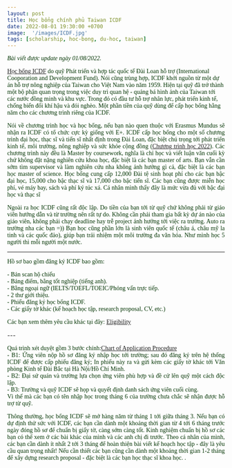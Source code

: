 ```yaml
---
layout: post
title: Học bổng chính phủ Taiwan ICDF
date: 2022-08-01 19:30:00 +0700
image:  '/images/ICDF.jpg'
tags: [scholarship, hoc-bong, du-hoc, taiwan]
---
```

<div align="justify"><p><span style="color:#003300;font-family:Tahoma;"><i>Bài viết được update ngày 01/08/2022.</i></span></p></div>
<p><span style="color:#003300;font-family:Tahoma;"><a href="https://www.icdf.org.tw/wSite/np?ctNode=31561">Học bổng ICDF</a> do quỹ Phát triển và hợp tác quốc tế Đài Loan hỗ trợ (International Cooporation and Development Fund). Nói cũng trùng hợp, ICDF khởi nguồn từ một dự án hỗ trợ nông nghiệp của Taiwan cho Việt Nam vào năm 1959. Hiện tại quỹ đã trở thành một bộ phận quan trọng trong việc duy trì quan hệ - quảng bá hình ảnh của Taiwan tới các nước đồng minh và khu vực. Trong đó có đầu tư hỗ trợ nhân lực, phát triển kinh tế, chống biến đổi khí hậu và đói nghèo. Một phần tiền của quỹ dùng để cấp học bổng hằng năm cho các chương trình riêng của ICDF.</span></p></div>

<div align="justify"><p><span style="color:#003300;font-family:Tahoma;">Nói về chương trình học và học bổng, nếu bạn nào quen thuộc với Erasmus Mundus sẽ nhận ra ICDF có tổ chức cực kỳ giống với E+. ICDF cấp học bổng cho một số chương trình đại học, thạc sĩ và tiến sĩ nhất định trong Đài Loan, đặc biệt chú trọng tới phát triển kinh tế, môi trường, nông nghiệp và sức khỏe cộng đồng (<a href="https://www.icdf.org.tw/wSite/DownloadFile?type=attach&file=f1646496795738.pdf&realname=Study+Programs+for+2022+Scholarship+Application.pdf">Chương trình học 2022</a>). Các chương trình này đều là Master by coursework, nghĩa là chỉ học và viết luận văn cuối kỳ chứ không đặt nặng nghiên cứu khoa học, đặc biệt là các bạn master of arts. Bạn vẫn cần sớm tìm supervisor và làm nghiên cứu nha không ảnh hưởng gì cả, đặc biệt là các bạn học master of science. Học bổng cung cấp 12,000 Đài tệ sinh hoạt phí cho các bạn bậc đại học, 15,000 cho bậc thạc sĩ và 17,000 cho bậc tiến sĩ. Các bạn cũng được miễn học phí, vé máy bay, sách và phí ký túc xá. Cá nhân mình thấy đây là mức vừa đủ với bậc đại học và thạc sĩ</span></p></div>

<div align="justify"><p><span style="color:#003300;font-family:Tahoma;">Ngoài ra học ICDF cũng rất độc lập. Do tiền của bạn tới từ quỹ chứ không phải từ giáo viên hướng dẫn và từ trường nên rất tự do. Không cần phải tham gia bất kỳ dự án nào của giáo viên, không phải chạy deadline hay trễ project ảnh hưởng tới việc ra trường. Auto ra trường nha các bạn =)) Bạn học cũng phần lớn là sinh viên quốc tế (châu á, châu mỹ la tinh và các quốc đảo), giúp bạn trải nhiệm một môi trường đa văn hóa. Như mình học 5 người thì mỗi người một nước.</span></p></div>

---

<p><span style="color:#003300;font-family:Tahoma;">Hồ sơ bao gồm đăng ký ICDF bao gồm:</span></p>
<p><span style="color:#003300;font-family:Tahoma;">- Bản scan hộ chiếu<br>- Bảng điểm, bằng tốt nghiệp (tiếng anh).<br>- Bằng ngoại ngữ (IELTS/TOEFL/TOEIC/Phỏng vấn trực tiếp.<br>- 2 thư giới thiệu.<br>- Phiếu đăng ký học bổng ICDF.<br>- Các giấy tờ khác (kế hoạch học tập, research proposal, CV, etc.)</span></p>
<p><span style="color:#003300;font-family:Tahoma;">Các bạn xem thêm yêu cầu khác tại đây: <a href="https://www.icdf.org.tw/wSite/ct?xItem=12506&ctNode=31563&mp=2#aC">Eligibility</a></span></p></div>
---
<div align="justify"><p><span style="color:#003300;font-family:Tahoma;">Quá trình xét duyệt gồm 3 bước chính:<a href="https://www.icdf.org.tw/wSite/DownloadFile?type=attach&file=1122812215166.PDF&realname=1122812215166.PDF">Chart of Application Procedure</a><br> - B1: Ứng viên nộp hồ sơ đăng ký nhập học tới trường; sau đó đăng ký trên hệ thống ICDF để được cấp phiếu đăng ký; In phiếu này ra và gửi kèm các giấy tờ khác tới Văn phòng Kinh tế Đài Bắc tại Hà Nội/Hồ Chí Minh. <br>- B2: Đại sứ quán và trường lựa chọn ứng viên phù hợp và đề cử lên quỹ một cách độc lập.<br>- B3: Trường và quỹ ICDF sẽ họp và quyết định danh sách ứng viên cuối cùng.<br> Vì thế mà các bạn có tên nhập học trong tháng 6 của trường chưa chắc sẽ nhận được hỗ trợ từ quỹ.</span></p></div>

<div align="justify"><p><span style="color:#003300;font-family:Tahoma;">Thông thường, học bổng ICDF sẽ mở hàng năm từ tháng 1 tới giữa tháng 3. Nếu bạn có dự định thử sức với ICDF, các bạn cần dành một khoảng thời gian từ 4 tới 6 tháng trước ngày đóng hồ sơ để chuẩn bị giấy tờ, càng sớm càng tốt. Kinh nghiệm chuẩn bị hồ sơ các bạn có thể xem ở các bài khác của mình và các anh chị đi trước. Theo cá nhân của mình, các bạn cần dành ít nhất 2 tới 3 tháng để hoàn thiện bài viết kế hoạch học tập - đây là yêu cầu quan trọng nhất! Nếu cần thiết các bạn cũng cần dành một khoảng thời gian 1-2 tháng để xây dựng research proposal - đặc biệt là các bạn học thạc sĩ khoa học. .</span></p></div>
